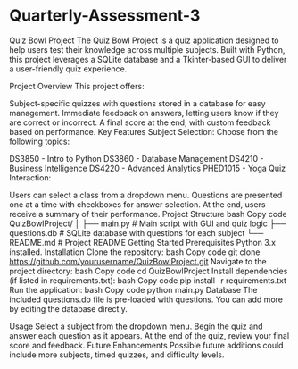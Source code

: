 # Quarterly-Assessment-3
Quiz Bowl Project
The Quiz Bowl Project is a quiz application designed to help users test their knowledge across multiple subjects. Built with Python, this project leverages a SQLite database and a Tkinter-based GUI to deliver a user-friendly quiz experience.

Project Overview
This project offers:

Subject-specific quizzes with questions stored in a database for easy management.
Immediate feedback on answers, letting users know if they are correct or incorrect.
A final score at the end, with custom feedback based on performance.
Key Features
Subject Selection: Choose from the following topics:

DS3850 - Intro to Python
DS3860 - Database Management
DS4210 - Business Intelligence
DS4220 - Advanced Analytics
PHED1015 - Yoga
Quiz Interaction:

Users can select a class from a dropdown menu.
Questions are presented one at a time with checkboxes for answer selection.
At the end, users receive a summary of their performance.
Project Structure
bash
Copy code
QuizBowlProject/
│
├── main.py             # Main script with GUI and quiz logic
├── questions.db        # SQLite database with questions for each subject
└── README.md           # Project README
Getting Started
Prerequisites
Python 3.x installed.
Installation
Clone the repository:
bash
Copy code
git clone https://github.com/yourusername/QuizBowlProject.git
Navigate to the project directory:
bash
Copy code
cd QuizBowlProject
Install dependencies (if listed in requirements.txt):
bash
Copy code
pip install -r requirements.txt
Run the application:
bash
Copy code
python main.py
Database
The included questions.db file is pre-loaded with questions. You can add more by editing the database directly.

Usage
Select a subject from the dropdown menu.
Begin the quiz and answer each question as it appears.
At the end of the quiz, review your final score and feedback.
Future Enhancements
Possible future additions could include more subjects, timed quizzes, and difficulty levels.
